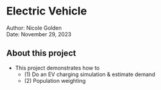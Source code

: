 # Electric Vehicle 
<p>Author: Nicole Golden<br> Date: November 29, 2023 </p>

## About this project  
* This project demonstrates how to 
	* (1) Do an EV charging simulation & estimate demand
	* (2) Population weighting
